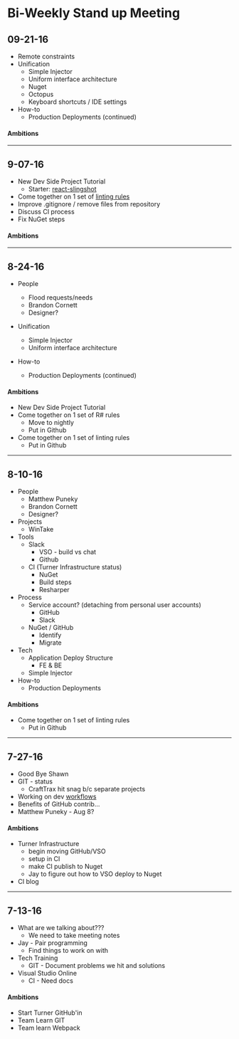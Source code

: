 # Bi-Weekly Stand up Meeting

## 09-21-16

* Remote constraints
* Unification
    * Simple Injector
    * Uniform interface architecture
    * Nuget
    * Octopus
    * Keyboard shortcuts / IDE settings
* How-to
    * Production Deployments (continued)

#### Ambitions

--------------

## 9-07-16

* New Dev Side Project Tutorial
  * Starter: [react-slingshot](https://github.com/coryhouse/react-slingshot)
* Come together on 1 set of [linting rules](js/.eslintrc)
* Improve .gitignore / remove files from repository
* Discuss CI process
* Fix NuGet steps

#### Ambitions

--------------

## 8-24-16

* People
    * Flood requests/needs
    * Brandon Cornett
    * Designer?

* Unification
    * Simple Injector
    * Uniform interface architecture

* How-to
    * Production Deployments (continued)

#### Ambitions

* New Dev Side Project Tutorial
* Come together on 1 set of R# rules
    * Move to nightly
    * Put in Github
* Come together on 1 set of linting rules
    * Put in Github

--------------

## 8-10-16

* People
    * Matthew Puneky
    * Brandon Cornett
    * Designer?
* Projects
    * WinTake
* Tools
    * Slack
        * VSO - build vs chat
        * Github
    * CI (Turner Infrastructure status)
        * NuGet
        * Build steps
        * Resharper
* Process
    * Service account? (detaching from personal user accounts)
        * GitHub
        * Slack
    * NuGet / GitHub
        * Identify
        * Migrate
* Tech
    * Application Deploy Structure
        * FE & BE
    * Simple Injector
* How-to
    * Production Deployments

#### Ambitions

* Come together on 1 set of linting rules
    * Put in Github

--------------

## 7-27-16

* Good Bye Shawn
* GIT - status
  * CraftTrax hit snag b/c separate projects
* Working on dev [workflows](https://github.com/turner-industries/dev-dept)
* Benefits of GitHub contrib...
* Matthew Puneky - Aug 8?

#### Ambitions

* Turner Infrastructure
  * begin moving GitHub/VSO
  * setup in CI
  * make CI publish to Nuget
  * Jay to figure out how to VSO deploy to Nuget
* CI blog

-----------

## 7-13-16

* What are we talking about???
    * We need to take meeting notes
* Jay - Pair programming
    * Find things to work on with
* Tech Training
    * GIT - Document problems we hit and solutions
* Visual Studio Online
    * CI - Need docs

#### Ambitions

* Start Turner GitHub'in
* Team Learn GIT
* Team learn Webpack
